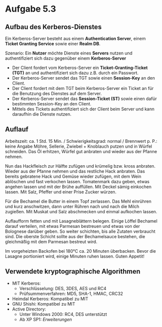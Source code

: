 # Aufgabe 5.3
## Aufbau des Kerberos-Dienstes

Ein Kerberos-Server besteht aus einem **Authentication Server**, einem **Ticket Granting Service** sowie einer **Realm DB**.

Szenario: Ein **Nutzer** möchte Dienste eines **Servers** nutzen und authentifiziert sich dazu gegenüber einem **Kerberos-Server**

* Der Client fordert vom Kerberos-Server ein **Ticket-Granting-Ticket (TGT)** an und authentifiziert sich dazu z.B. durch ein Passwort.
* Der Kerberos-Server sendet das TGT sowie einen **Session-Key** an den Client.
* Der Client fordert mit dem TGT beim Kerberos-Server ein Ticket an für die Benutzung des Dienstes auf dem Server.
* Der Kerberos-Server sendet das **Session-Ticket (ST)** sowie einen dafür bestimmten Session-Key an den Client.
* Mittels des Tickets authentifiziert sich der Client beim Server und kann daraufhin die Dienste nutzen.

## Auflauf
 Arbeitszeit: ca. 1 Std. 15 Min. / Schwierigkeitsgrad: normal / Brennwert p. P.: keine Angabe
Möhre, Sellerie, Zwiebel + Knoblauch putzen und in Würfel schneiden. Das Öl erhitzen, Würfel gut anbraten und wieder aus der Pfanne nehmen.

Nun das Hackfleisch zur Hälfte zufügen und krümelig bzw. kross anbraten. Wieder aus der Pfanne nehmen und das restliche Hack anbraten. Das bereits gebratene Hack und Gemüse wieder zufügen, mit dem Wein ablöschen und fast verkochen lassen. Tomatenmark dazu geben, etwas angehen lassen und mit der Brühe auffüllen. Mit Deckel sämig einkochen lassen. Mit Salz, Pfeffer und einer Prise Zucker würzen.

Für die Bechamel die Butter in einem Topf zerlassen. Das Mehl einrühren und kurz anschwitzen, dann unter Rühren nach und nach die Milch zugießen. Mit Muskat und Salz abschmecken und einmal aufkochen lassen.

Auflaufform fetten und mit Lasagneblättern belegen. Einige Löffel Bechamel darauf verteilen, mit etwas Parmesan bestreuen und etwas von der Bolognese darüber geben. So weiter schichten, bis alle Zutaten verbraucht sind. Die oberste Schicht sollte aus der Bechamelsauce bestehen, die gleichmäßig mit dem Parmesan bestreut wird.

Im vorgeheizten Backofen bei 180°C ca. 20 Minuten überbacken. Bevor die Lasagne portioniert wird, einige Minuten ruhen lassen. Guten Appetit!

## Verwendete kryptographische Algorithmen
* MIT Kerberos:
    * Verschlüsselung: DES, 3DES, AES und RC4
    * Prüfsummenverfahren: MD5, SHA-1, HMAC, CRC32
* Heimdal Kerberos: Kompatibel zu MIT
* GNU Shishi: Kompatibel zu MIT
* Active Directory: 
    * Unter Windows 2000: RC4, DES unterstützt
    * Ab XP SP1: *Erweiterungen*
